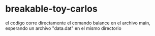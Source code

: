 # breakable-toy-carlos

el codigo corre directamente el comando balance en el archivo main, esperando un archivo "data.dat" en el mismo directorio
